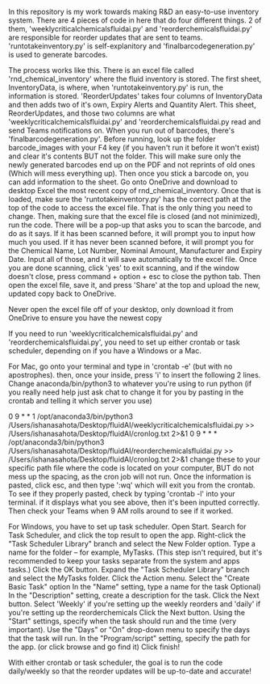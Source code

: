 In this repository is my work towards making R&D an easy-to-use inventory system. There are 4 pieces of code in here that do four different things. 2 of them, 'weeklycriticalchemicalsfluidai.py'
and 'reorderchemicalsfluidai.py' are responsible for reorder updates that are sent to teams. 'runtotakeinventory.py' is self-explanitory and 'finalbarcodegeneration.py' is used to generate 
barcodes. 

The process works like this. There is an excel file called 'rnd_chemical_inventory' where the fluid inventory is stored. The first sheet, InventoryData, is where, when 'runtotakeinventory.py'
is run, the information is stored. 'ReorderUpdates' takes four columns of InventoryData and then adds two of it's own, Expiry Alerts and Quantity Alert. This sheet, ReorderUpdates, and those 
two columns are what 'weeklycriticalchemicalsfluidai.py' and 'reorderchemicalsfluidai.py read and send Teams notifications on. When you run out of barcodes, there's 'finalbarcodegeneration.py'.
Before running, look up the folder barcode_images with your F4 key (if you haven't run it before it won't exist) and clear it's contents BUT not the folder. This will make sure only the newly
generated barcodes end up on the PDF and not reprints of old ones (Which will mess everything up). Then once you stick a barcode on, you can add information to the sheet. Go onto OneDrive and
download to desktop Excel the most recent copy of rnd_chemical_inventory. Once that is loaded, make sure the 'runtotakeinventory.py' has the correct path at the top of the code to access the 
excel file. That is the only thing you need to change. Then, making sure that the excel file is closed (and not minimized), run the code. There will be a pop-up that asks you to scan the 
barcode, and do as it says. If it has been scanned before, it will prompt you to input how much you used. If it has never been scanned before, it will prompt you for the Chemical Name, 
Lot Number, Nominal Amount, Manufacturer and Expiry Date. Input all of those, and it will save automatically to the excel file. Once you are done scanning, click 'yes' to exit scanning, 
and if the window doesn't close, press command + option + esc to close the python tab. Then open the excel file, save it, and press 'Share' at the top and upload the new, updated copy back
to OneDrive. 

Never open the excel file off of your desktop, only download it from OneDrive to ensure you have the newest copy


If you need to run 'weeklycriticalchemicalsfluidai.py' and 'reorderchemicalsfluidai.py', you need to set up either crontab or task scheduler,
depending on if you have a Windows or a Mac. 

For Mac, go onto your terminal and type in 'crontab -e' (but with no apostrophes).
then, once your inside, press 'i' to insert the following 2 lines. Change anaconda/bin/python3 to whatever you're using to run python (if you really need help just ask chat to change it for you by pasting in the crontab and telling it which server you use)

0 9 * * 1 /opt/anaconda3/bin/python3 /Users/ishanasahota/Desktop/fluidAI/weeklycriticalchemicalsfluidai.py >> /Users/ishanasahota/Desktop/fluidAI/cronlog.txt 2>&1
0 9 * * * /opt/anaconda3/bin/python3 /Users/ishanasahota/Desktop/fluidAI/reorderchemicalsfluidai.py >> /Users/ishanasahota/Desktop/fluidAI/cronlog.txt 2>&1
 change these to your specific path file where the code is located on your computer, BUT do not mess up the spacing, as the cron job will not run. Once the information is pasted, click esc, and then type ':wq' which will exit you from the crontab. To see if they properly pasted, check by typing 'crontab -l' into your terminal. if it displays what you see above, then it's been inputted correctly. Then check your Teams when 9 AM rolls around to see if it worked.

 For Windows, you have to set up task scheduler. 
Open Start.
Search for Task Scheduler, and click the top result to open the app.
Right-click the "Task Scheduler Library" branch and select the New Folder option.
Type a name for the folder – for example, MyTasks. (This step isn't required, but it's recommended to keep your tasks separate from the system and apps tasks.)
Click the OK button.
Expand the "Task Scheduler Library" branch and select the MyTasks folder.
Click the Action menu.
Select the "Create Basic Task" option
In the "Name" setting, type a  name for the task 
Optional) In the "Description" setting, create a description for the task.
Click the Next button.
Select 'Weekly' if you're setting up the weekly reorders and 'daily' if you're setting up the reorderchemicals
Click the Next button.
Using the "Start" settings, specify when the task should run and the time (very important).
Use the "Days" or "On" drop-down menu to specify the days that the task will run.
In the "Program/script" setting, specify the path for the app. (or click browse and go find it)
Click finish!


With either crontab or task scheduler, the goal is to run the code daily/weekly so that the reorder updates will be up-to-date and accurate!
